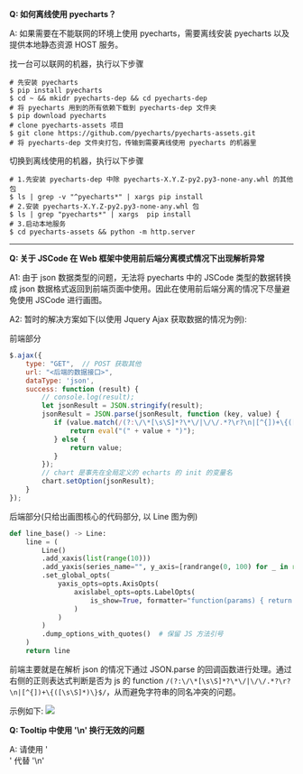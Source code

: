 **Q: 如何离线使用 pyecharts？**

A: 如果需要在不能联网的环境上使用 pyecharts，需要离线安装 pyecharts 以及提供本地静态资源 HOST 服务。

找一台可以联网的机器，执行以下步骤
```shell
# 先安装 pyecharts
$ pip install pyecharts
$ cd ~ && mkidr pyecharts-dep && cd pyecharts-dep
# 将 pyecharts 用到的所有依赖下载到 pyecharts-dep 文件夹
$ pip download pyecharts
# clone pyecharts-assets 项目
$ git clone https://github.com/pyecharts/pyecharts-assets.git
# 将 pyecharts-dep 文件夹打包，传输到需要离线使用 pyecharts 的机器里
```

切换到离线使用的机器，执行以下步骤
```shell
# 1.先安装 pyecharts-dep 中除 pyecharts-X.Y.Z-py2.py3-none-any.whl 的其他包
$ ls | grep -v "^pyecharts*" | xargs pip install
# 2.安装 pyecharts-X.Y.Z-py2.py3-none-any.whl 包
$ ls | grep "pyecharts*" | xargs  pip install
# 3.启动本地服务
$ cd pyecharts-assets && python -m http.server
```

---

**Q: 关于 JSCode 在 Web 框架中使用前后端分离模式情况下出现解析异常**

A1: 由于 json 数据类型的问题，无法将 pyecharts 中的 JSCode 类型的数据转换成 json 数据格式返回到前端页面中使用。因此在使用前后端分离的情况下尽量避免使用 JSCode 进行画图。

A2: 暂时的解决方案如下(以使用 Jquery Ajax 获取数据的情况为例):

前端部分
```javascript
$.ajax({
    type: "GET",  // POST 获取其他
    url: "<后端的数据接口>",
    dataType: 'json',
    success: function (result) {
        // console.log(result);
        let jsonResult = JSON.stringify(result);
        jsonResult = JSON.parse(jsonResult, function (key, value) {
           if (value.match(/(?:\/\*[\s\S]*?\*\/|\/\/.*?\r?\n|[^{])+\{([\s\S]*)\}$/) !== null) {
               return eval("(" + value + ")");
           } else {
               return value;
           }
        });
        // chart 是事先在全局定义的 echarts 的 init 的变量名
        chart.setOption(jsonResult);
    }
});
```

后端部分(只给出画图核心的代码部分, 以 Line 图为例)
```python
def line_base() -> Line:
    line = (
        Line()
        .add_xaxis(list(range(10)))
        .add_yaxis(series_name="", y_axis=[randrange(0, 100) for _ in range(10)])
        .set_global_opts(
            yaxis_opts=opts.AxisOpts(
                axislabel_opts=opts.LabelOpts(
                    is_show=True, formatter="function(params) { return params + 8;}"
                )
            )
        )
        .dump_options_with_quotes()  # 保留 JS 方法引号
    )
    return line
```

前端主要就是在解析 json 的情况下通过 JSON.parse 的回调函数进行处理。通过右侧的正则表达式判断是否为 js 的 function `/(?:\/\*[\s\S]*?\*\/|\/\/.*?\r?\n|[^{])+\{([\s\S]*)\}$/`，从而避免字符串的同名冲突的问题。

示例如下:
![](https://user-images.githubusercontent.com/17564655/61172141-24677600-a5b3-11e9-9425-5cafae45a315.png)


**Q: Tooltip 中使用 '\\n' 换行无效的问题**

A: 请使用 '<br/>' 代替 '\\n'
